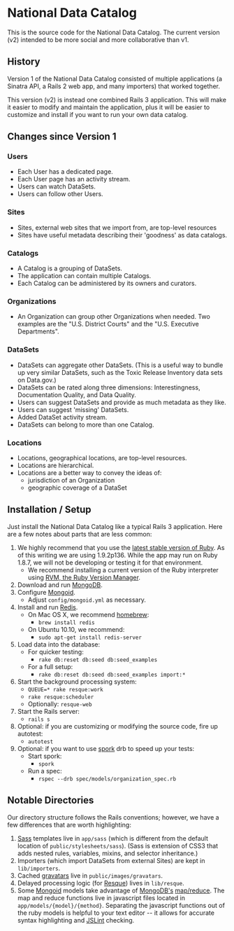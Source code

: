 # National Data Catalog

This is the source code for the National Data Catalog. The current version (v2) intended to be more social and more collaborative than v1.

## History

Version 1 of the National Data Catalog consisted of multiple applications (a Sinatra API, a Rails 2 web app, and many importers) that worked together.

This version (v2) is instead one combined Rails 3 application. This will make it easier to modify and maintain the application, plus it will be easier to customize and install if you want to run your own data catalog.

## Changes since Version 1

### Users

* Each User has a dedicated page.
* Each User page has an activity stream.
* Users can watch DataSets.
* Users can follow other Users.

### Sites

* Sites, external web sites that we import from, are top-level resources
* Sites have useful metadata describing their 'goodness' as data catalogs.

### Catalogs

* A Catalog is a grouping of DataSets.
* The application can contain multiple Catalogs.
* Each Catalog can be administered by its owners and curators.

### Organizations

* An Organization can group other Organizations when needed. Two examples are the "U.S. District Courts" and the "U.S. Executive Departments".

### DataSets

* DataSets can aggregate other DataSets. (This is a useful way to bundle up very similar DataSets, such as the Toxic Release Inventory data sets on Data.gov.)
* DataSets can be rated along three dimensions: Interestingness, Documentation Quality, and Data Quality.
* Users can suggest DataSets and provide as much metadata as they like.
* Users can suggest 'missing' DataSets.
* Added DataSet activity stream.
* DataSets can belong to more than one Catalog.

### Locations

* Locations, geographical locations, are top-level resources.
* Locations are hierarchical.
* Locations are a better way to convey the ideas of:
    * jurisdiction of an Organization
    * geographic coverage of a DataSet

## Installation / Setup

Just install the National Data Catalog like a typical Rails 3 application. Here are a few notes about parts that are less common:

1. We highly recommend that you use the [latest stable version of Ruby](http://www.ruby-lang.org/en/downloads/). As of this writing we are using 1.9.2p136. While the app may run on Ruby 1.8.7, we will not be developing or testing it for that environment.
    * We recommend installing a current version of the Ruby interpreter using [RVM, the Ruby Version Manager](http://rvm.beginrescueend.com/).
2. Download and run [MongoDB](http://mongodb.org).
3. Configure [Mongoid](http://mongoid.org).
    * Adjust `config/mongoid.yml` as necessary.
4. Install and run [Redis](http://code.google.com/p/redis/).
    * On Mac OS X, we recommend [homebrew](http://mxcl.github.com/homebrew/):
        * `brew install redis`
    * On Ubuntu 10.10, we recommend:
        * `sudo apt-get install redis-server`
5. Load data into the database:
    * For quicker testing:
        * `rake db:reset db:seed db:seed_examples`
    * For a full setup:
        * `rake db:reset db:seed db:seed_examples import:*`
6. Start the background processing system:
    * `QUEUE=* rake resque:work`
    * `rake resque:scheduler`
    * Optionally: `resque-web`
7. Start the Rails server:
    * `rails s`
8. Optional: if you are customizing or modifying the source code, fire up autotest:
    * `autotest`
9. Optional: if you want to use [spork](http://spork.rubyforge.org/) drb to speed up your tests:
    * Start spork:
        * `spork`
     * Run a spec:
        * `rspec --drb spec/models/organization_spec.rb`

## Notable Directories

Our directory structure follows the Rails conventions; however, we have a few differences that are worth highlighting:

1. [Sass](http://sass-lang.com) templates live in `app/sass` (which is different from the default location of `public/stylesheets/sass`). (Sass is extension of CSS3 that adds nested rules, variables, mixins, and selector inheritance.)
2. Importers (which import DataSets from external Sites) are kept in `lib/importers`.
3. Cached [gravatars](http://gravatar.com) live in `public/images/gravatars`.
4. Delayed processing logic (for [Resque](http://github.com/defunkt/resque)) lives in `lib/resque`.
5. Some [Mongoid](http://mongoid.org) models take advantage of [MongoDB's](http://mongodb.org) [map/reduce](http://www.mongodb.org/display/DOCS/MapReduce). The map and reduce functions live in javascript files located in `app/models/{model}/{method}`. Separating the javascript functions out of the ruby models is helpful to your text editor -- it allows for accurate syntax highlighting and [JSLint](http://www.jslint.com/) checking.
